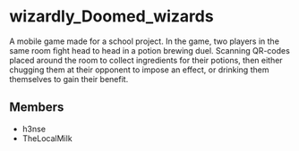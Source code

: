 # wizardly_Doomed_wizards

A mobile game made for a school project. In the game, two players in the same room fight head to head in a potion brewing duel. 
Scanning QR-codes placed around the room to collect ingredients for their potions, then either chugging them at their opponent to impose an effect, or drinking them themselves to gain their benefit.

## Members
- h3nse
- TheLocalMilk

